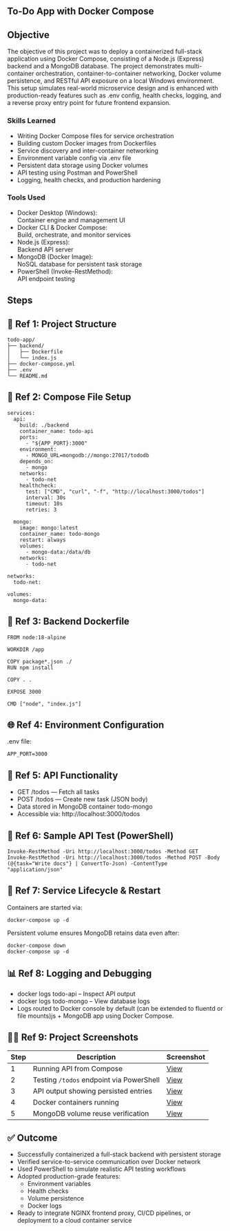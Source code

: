 ## To-Do App with Docker Compose


## Objective

The objective of this project was to deploy a containerized full-stack application using Docker Compose, consisting of a Node.js (Express) backend and a MongoDB database. The project demonstrates multi-container orchestration, container-to-container networking, Docker volume persistence, and RESTful API exposure on a local Windows environment. This setup simulates real-world microservice design and is enhanced with production-ready features such as .env config, health checks, logging, and a reverse proxy entry point for future frontend expansion.

### Skills Learned

- Writing Docker Compose files for service orchestration
- Building custom Docker images from Dockerfiles
- Service discovery and inter-container networking
- Environment variable config via .env file
- Persistent data storage using Docker volumes
- API testing using Postman and PowerShell
- Logging, health checks, and production hardening

### Tools Used

- Docker Desktop (Windows): <br>
Container engine and management UI
- Docker CLI & Docker Compose: <br>
Build, orchestrate, and monitor services
- Node.js (Express): <br>
Backend API server
- MongoDB (Docker Image): <br>
NoSQL database for persistent task storage
- PowerShell (Invoke-RestMethod): <br>
API endpoint testing

## Steps

## 📁 Ref 1: Project Structure

    todo-app/
    ├── backend/
    │   ├── Dockerfile
    │   └── index.js
    ├── docker-compose.yml
    ├── .env
    └── README.md


## 🧱 Ref 2: Compose File Setup

    services:
      api:
        build: ./backend
        container_name: todo-api
        ports:
          - "${APP_PORT}:3000"
        environment:
          - MONGO_URL=mongodb://mongo:27017/tododb
        depends_on:
          - mongo
        networks:
          - todo-net
        healthcheck:
          test: ["CMD", "curl", "-f", "http://localhost:3000/todos"]
          interval: 30s
          timeout: 10s
          retries: 3
    
      mongo:
        image: mongo:latest
        container_name: todo-mongo
        restart: always
        volumes:
          - mongo-data:/data/db
        networks:
          - todo-net
    
    networks:
      todo-net:
    
    volumes:
      mongo-data:

## 📄 Ref 3: Backend Dockerfile

    FROM node:18-alpine
    
    WORKDIR /app
    
    COPY package*.json ./
    RUN npm install
    
    COPY . .
    
    EXPOSE 3000
    
    CMD ["node", "index.js"]

## 🌐 Ref 4: Environment Configuration

.env file:

    APP_PORT=3000

## 🔐 Ref 5: API Functionality
- GET /todos — Fetch all tasks
- POST /todos — Create new task (JSON body)
- Data stored in MongoDB container todo-mongo
- Accessible via: http://localhost:3000/todos

## 🧪 Ref 6: Sample API Test (PowerShell)

    Invoke-RestMethod -Uri http://localhost:3000/todos -Method GET
    Invoke-RestMethod -Uri http://localhost:3000/todos -Method POST -Body (@{task="Write docs"} | ConvertTo-Json) -ContentType "application/json"

## 🔁 Ref 7: Service Lifecycle & Restart

Containers are started via:

    docker-compose up -d

Persistent volume ensures MongoDB retains data even after:

    docker-compose down
    docker-compose up -d

## 📊 Ref 8: Logging and Debugging
- docker logs todo-api – Inspect API output
- docker logs todo-mongo – View database logs
- Logs routed to Docker console by default (can be extended to fluentd or file mounts)js + MongoDB app using Docker Compose.

## 🧑‍💻 Ref 9: Project Screenshots 

| Step | Description | Screenshot |
|------|-------------|------------|
| 1 | Running API from Compose | [View](screenshots/compose_up.png) |
| 2 | Testing `/todos` endpoint via PowerShell | [View](screenshots/powershell_test.png) |
| 3 | API output showing persisted entries | [View](screenshots/api_response.png) |
| 4 | Docker containers running | [View](screenshots/docker_ps.png) |
| 5 | MongoDB volume reuse verification | [View](screenshots/volume_check.png) |

## ✅ Outcome
- Successfully containerized a full-stack backend with persistent storage
- Verified service-to-service communication over Docker network
- Used PowerShell to simulate realistic API testing workflows
- Adopted production-grade features:
  - Environment variables 
  - Health checks
  - Volume persistence
  - Docker logs
- Ready to integrate NGINX frontend proxy, CI/CD pipelines, or deployment to a cloud container service
